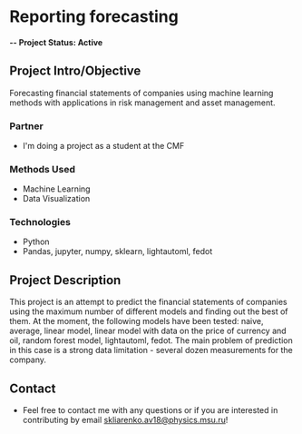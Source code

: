 

# Reporting forecasting


#### -- Project Status: Active

## Project Intro/Objective
Forecasting financial statements of companies using machine learning methods with applications in risk management and asset management. 

### Partner
* I'm doing a project as a student at the CMF

### Methods Used
* Machine Learning
* Data Visualization

### Technologies
* Python
* Pandas, jupyter, numpy, sklearn, lightautoml, fedot


## Project Description
This project is an attempt to predict the financial statements of companies using the maximum number of different models and finding out the best of them. At the moment, the following models have been tested: naive, average, linear model, linear model with data on the price of currency and oil, random forest model, lightautoml, fedot.
The main problem of prediction in this case is a strong data limitation - several dozen measurements for the company.


## Contact
* Feel free to contact me with any questions or if you are interested in contributing by email skliarenko.av18@physics.msu.ru!
